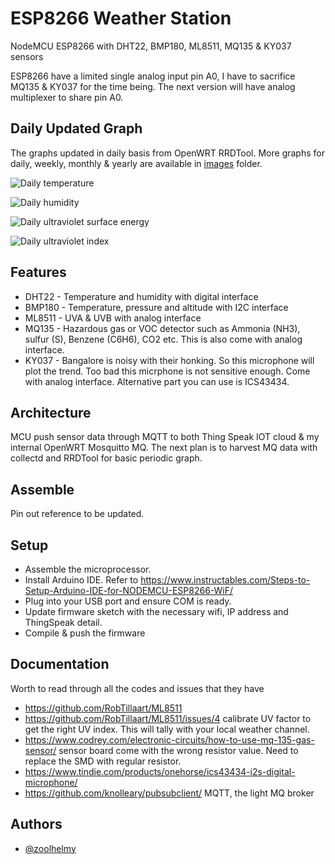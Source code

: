 
# ESP8266 Weather Station

NodeMCU ESP8266 with DHT22, BMP180, ML8511, MQ135 & KY037 sensors

ESP8266 have a limited single analog input pin A0, I have to sacrifice MQ135 & KY037 for the time being. The next version will have analog multiplexer to share pin A0.

## Daily Updated Graph

The graphs updated in daily basis from OpenWRT RRDTool. More graphs for daily, weekly, monthly & yearly are available in [images](https://github.com/zoolhelmy/ESP8266-Weather-Station/tree/main/images) folder.

![Daily temperature](https://github.com/zoolhelmy/ESP8266-Weather-Station/blob/main/images/graph/temperature-day.png?raw=true)

![Daily humidity](https://github.com/zoolhelmy/ESP8266-Weather-Station/blob/main/images/graph/humidity-day.png?raw=true)

![Daily ultraviolet surface energy](https://github.com/zoolhelmy/ESP8266-Weather-Station/blob/main/images/graph/uv-day.png?raw=true)

![Daily ultraviolet index](https://github.com/zoolhelmy/ESP8266-Weather-Station/blob/main/images/graph/duv-day.png?raw=true)

## Features

- DHT22 - Temperature and humidity with digital interface
- BMP180 - Temperature, pressure and altitude with I2C interface
- ML8511 - UVA & UVB with analog interface
- MQ135 - Hazardous gas or VOC detector such as Ammonia (NH3), sulfur (S), Benzene (C6H6), CO2 etc. This is also come with analog interface.
- KY037 - Bangalore is noisy with their honking. So this microphone will plot the trend. Too bad this micrphone is not sensitive enough. Come with analog interface. Alternative part you can use is ICS43434.

## Architecture

MCU push sensor data through MQTT to both Thing Speak IOT cloud & my internal OpenWRT Mosquitto MQ. The next plan is to harvest MQ data with collectd and RRDTool for basic periodic graph.
## Assemble

Pin out reference to be updated.

## Setup

- Assemble the microprocessor.
- Install Arduino IDE. Refer to https://www.instructables.com/Steps-to-Setup-Arduino-IDE-for-NODEMCU-ESP8266-WiF/
- Plug into your USB port and ensure COM is ready.
- Update firmware sketch with the necessary wifi, IP address and ThingSpeak detail.
- Compile & push the firmware

## Documentation

Worth to read through all the codes and issues that they have
- https://github.com/RobTillaart/ML8511
- https://github.com/RobTillaart/ML8511/issues/4 calibrate UV factor to get the right UV index. This will tally with your local weather channel.
- https://www.codrey.com/electronic-circuits/how-to-use-mq-135-gas-sensor/ sensor board come with the wrong resistor value. Need to replace the SMD with regular resistor.
- https://www.tindie.com/products/onehorse/ics43434-i2s-digital-microphone/
- https://github.com/knolleary/pubsubclient/ MQTT, the light MQ broker

## Authors

- [@zoolhelmy](https://www.github.com/zoolhelmy)
